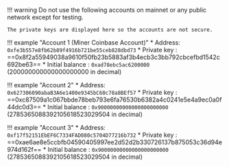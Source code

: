 !!! warning
    Do not use the following accounts on mainnet or any public network except for testing.
    
    The private keys are displayed here so the accounts are not secure.  
 
!!! example "Account 1 (Miner Coinbase Account)"
    * Address: `0xfe3b557e8fb62b89f4916b721be55ceb828dbd73`
    * Private key : ==0x8f2a55949038a9610f50fb23b5883af3b4ecb3c3bb792cbcefbd1542c692be63==
    * Initial balance : `0xad78ebc5ac6200000` (200000000000000000000 in decimal)  
   
!!! example "Account 2"
    * Address: `0x627306090abaB3A6e1400e9345bC60c78a8BEf57`
    * Private key : ==0xc87509a1c067bbde78beb793e6fa76530b6382a4c0241e5e4a9ec0a0f44dc0d3==
    * Initial balance : `0x90000000000000000000000` (2785365088392105618523029504 in decimal)
   
!!! example "Account 3"
    * Address: `0xf17f52151EbEF6C7334FAD080c5704D77216b732`
    * Private key : ==0xae6ae8e5ccbfb04590405997ee2d52d2b330726137b875053c36d94e974d162f==
    * Initial balance : `0x90000000000000000000000` (2785365088392105618523029504 in decimal)